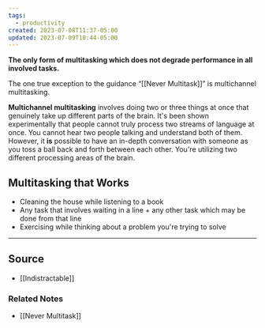 ```yaml
---
tags:
  - productivity
created: 2023-07-08T11:37-05:00
updated: 2023-07-09T10:44-05:00
---
```

**The only form of multitasking which does not degrade performance in all involved tasks.**

The one true exception to the guidance “[[Never Multitask]]” is multichannel multitasking.

**Multichannel multitasking** involves doing two or three things at once that genuinely take up different parts of the brain. It's been shown experimentally that people cannot truly process two streams of language at once. You cannot hear two people talking and understand both of them. However, it **is** possible to have an in-depth conversation with someone as you toss a ball back and forth between each other. You're utilizing two different processing areas of the brain.

## Multitasking that Works

- Cleaning the house while listening to a book
- Any task that involves waiting in a line + any other task which may be done from that line
- Exercising while thinking about a problem you're trying to solve

 

---

## Source
- [[Indistractable]]

### Related Notes
- [[Never Multitask]]